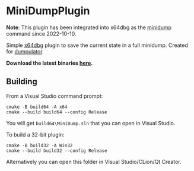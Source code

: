 # MiniDumpPlugin

**Note**: This plugin has been integrated into x64dbg as the [minidump](https://help.x64dbg.com/en/latest/commands/memory-operations/minidump.html) command since 2022-10-10.

Simple [x64dbg](https://x64dbg.com) plugin to save the current state in a full minidump. Created for [dumpulator](https://github.com/mrexodia/dumpulator).

**Download the latest binaries [here](https://github.com/mrexodia/MiniDumpPlugin/releases).**

## Building

From a Visual Studio command prompt:

```
cmake -B build64 -A x64
cmake --build build64 --config Release
```

You will get `build64\MiniDump.sln` that you can open in Visual Studio.

To build a 32-bit plugin:

```
cmake -B build32 -A Win32
cmake --build build32 --config Release
```

Alternatively you can open this folder in Visual Studio/CLion/Qt Creator.

